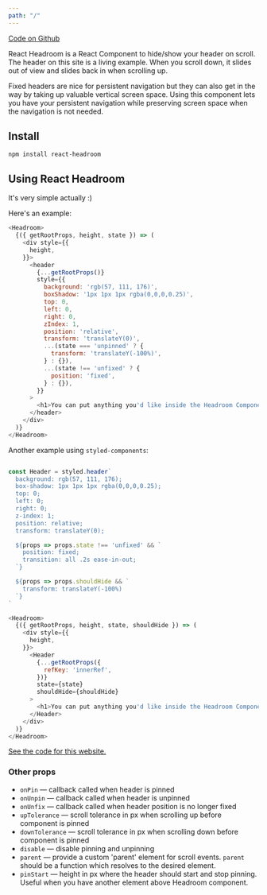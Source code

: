 ```yaml
---
path: "/"
---
```


[Code on Github](https://github.com/KyleAMathews/react-headroom)

React Headroom is a React Component to hide/show your header on scroll. The header on this site is a living example. When you scroll down, it slides out of view and slides back in when scrolling up.

Fixed headers are nice for persistent navigation but they can also get in the way by taking up valuable vertical screen space. Using this component lets you have your persistent navigation while preserving screen space when the navigation is not needed.

## Install

`npm install react-headroom`

## Using React Headroom

It's very simple actually :)

Here's an example:

```javascript
<Headroom>
  {({ getRootProps, height, state }) => (
    <div style={{
      height,
    }}>
      <header
        {...getRootProps()}
        style={{
          background: 'rgb(57, 111, 176)',
          boxShadow: '1px 1px 1px rgba(0,0,0,0.25)',
          top: 0,
          left: 0,
          right: 0,
          zIndex: 1,
          position: 'relative',
          transform: 'translateY(0)',
          ...(state === 'unpinned' ? {
            transform: 'translateY(-100%)',
          } : {}),
          ...(state !== 'unfixed' ? {
            position: 'fixed',
          } : {}),
        }}
      >
        <h1>You can put anything you'd like inside the Headroom Component</h1>
      </header>
    </div>
  )}
</Headroom>
```

Another example using `styled-components`:

```javascript

const Header = styled.header`
  background: rgb(57, 111, 176);
  box-shadow: 1px 1px 1px rgba(0,0,0,0.25);
  top: 0;
  left: 0;
  right: 0;
  z-index: 1;
  position: relative;
  transform: translateY(0);

  ${props => props.state !== 'unfixed' && `
    position: fixed;
    transition: all .2s ease-in-out;
  `}

  ${props => props.shouldHide && `
    transform: translateY(-100%)
  `}
`

<Headroom>
  {({ getRootProps, height, state, shouldHide }) => (
    <div style={{
      height,
    }}>
      <Header
        {...getRootProps({
          refKey: 'innerRef',
        })}
        state={state}
        shouldHide={shouldHide}
      >
        <h1>You can put anything you'd like inside the Headroom Component</h1>
      </Header>
    </div>
  )}
</Headroom>
```

[See the code for this website.](https://github.com/KyleAMathews/react-headroom/blob/master/www/src/layouts/index.js)

### Other props

*   `onPin` — callback called when header is pinned
*   `onUnpin` — callback called when header is unpinned
*   `onUnfix` — callback called when header position is no longer fixed
*   `upTolerance` — scroll tolerance in px when scrolling up before component is pinned
*   `downTolerance` — scroll tolerance in px when scrolling down before component is pinned
*   `disable` — disable pinning and unpinning
*   `parent` — provide a custom 'parent' element for scroll events. `parent` should be a function which resolves to the desired element.
*   `pinStart` — height in px where the header should start and stop pinning. Useful when you have another element above Headroom component.
